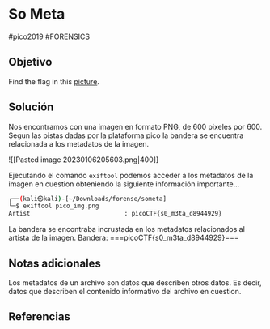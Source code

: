 # So Meta
#pico2019 #FORENSICS 
## Objetivo
Find the flag in this [picture](https://jupiter.challenges.picoctf.org/static/916b07b4c87062c165ace1d3d31ef655/pico_img.png).
## Solución
Nos encontramos con una imagen en formato PNG, de 600 pixeles por 600. Segun las pistas dadas por la plataforma pico la bandera se encuentra relacionada a los metadatos de la imagen.

![[Pasted image 20230106205603.png|400]]

Ejecutando el comando `exiftool` podemos acceder a los metadatos de la imagen en cuestion obteniendo la siguiente información importante...
```bash
┌──(kali㉿kali)-[~/Downloads/forense/someta]
└─$ exiftool pico_img.png 
Artist                          : picoCTF{s0_m3ta_d8944929}

```

La bandera se encontraba incrustada en los metadatos relacionados al artista de la imagen.
Bandera:
===picoCTF{s0_m3ta_d8944929}===

## Notas adicionales
Los metadatos de un archivo son datos que describen otros datos. Es decir, datos que describen el contenido informativo del archivo en cuestion.
## Referencias
